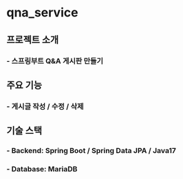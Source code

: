 # qna_service

## 프로젝트 소개 
### - 스프링부트 Q&A 게시판 만들기

## 주요 기능
### - 게시글 작성 / 수정 / 삭제

## 기술 스택
### - Backend: Spring Boot / Spring Data JPA / Java17
### - Database: MariaDB


